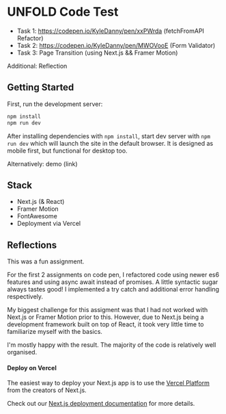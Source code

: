 # UNFOLD Code Test

- Task 1: https://codepen.io/KyleDanny/pen/xxPWrda (fetchFromAPI Refactor)
- Task 2: https://codepen.io/KyleDanny/pen/MWOVooE (Form Validator) 
- Task 3: Page Transition (using Next.js && Framer Motion)

Additional: Reflection 

## Getting Started

First, run the development server:

```bash
npm install
npm run dev
```

After installing dependencies with ```npm install```, start dev server with ```npm run dev``` which will launch the site in the default browser.
It is designed as mobile first, but functional for desktop too. 

Alternatively: demo (link)

## Stack
- Next.js (& React)
- Framer Motion
- FontAwesome
- Deployment via Vercel

## Reflections 
This was a fun assignment. 

For the first 2 assignments on code pen, I refactored code using newer es6 features and using async await instead of promises. A little syntactic sugar always tastes good! I implemented a try catch and additional error handling respectively. 

My biggest challenge for this assigment was that I had not worked with Next.js or Framer Motion prior to this. However, due to Next.js being a development framework built on top of React, it took very little time to familiarize myself with the basics. 

I'm mostly happy with the result. The majority of the code is relatively well organised. 


#### Deploy on Vercel

The easiest way to deploy your Next.js app is to use the [Vercel Platform](https://vercel.com/new?utm_medium=default-template&filter=next.js&utm_source=create-next-app&utm_campaign=create-next-app-readme) from the creators of Next.js.

Check out our [Next.js deployment documentation](https://nextjs.org/docs/deployment) for more details.
